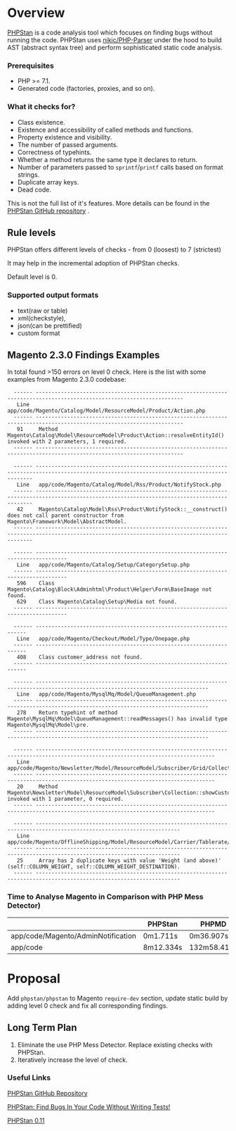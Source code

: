 # Overview
[PHPStan](https://github.com/phpstan/phpstan) is a code analysis tool which focuses on finding bugs without running the code.
PHPStan uses [nikic/PHP-Parser](https://github.com/nikic/PHP-Parser) under the hood to build AST (abstract syntax tree) and perform sophisticated static code analysis.

### Prerequisites
- PHP >= 7.1.
- Generated code (factories, proxies, and so on).

### What it checks for?
- Class existence.
- Existence and accessibility of called methods and functions.
- Property existence and visibility.
- The number of passed arguments.
- Correctness of typehints.
- Whether a method returns the same type it declares to return.
- Number of parameters passed to `sprintf`/`printf` calls based on format strings.
- Duplicate array keys.
- Dead code.

This is not the full list of it's features. More details can be found in the [PHPStan GitHub repository](https://github.com/phpstan/phpstan) .

## Rule levels
PHPStan offers different levels of checks - from 0 (loosest) to 7 (strictest)

It may help in the incremental adoption of PHPStan checks.

Default level is 0.

### Supported output formats
- text(raw or table)
- xml(checkstyle),
- json(can be prettified)
- custom format

## Magento 2.3.0 Findings Examples

In total found >150 errors on level 0 check. Here is the list with some examples from Magento 2.3.0 codebase:

```
  ------ ---------------------------------------------------------------------------------------------------------------------
   Line   app/code/Magento/Catalog/Model/ResourceModel/Product/Action.php
  ------ ---------------------------------------------------------------------------------------------------------------------
   91     Method Magento\Catalog\Model\ResourceModel\Product\Action::resolveEntityId() invoked with 2 parameters, 1 required.
  ------ ---------------------------------------------------------------------------------------------------------------------

  ------ -------------------------------------------------------------------------------------------------------------------------------------------
   Line   app/code/Magento/Catalog/Model/Rss/Product/NotifyStock.php
  ------ -------------------------------------------------------------------------------------------------------------------------------------------
   42     Magento\Catalog\Model\Rss\Product\NotifyStock::__construct() does not call parent constructor from Magento\Framework\Model\AbstractModel.
  ------ -------------------------------------------------------------------------------------------------------------------------------------------

  ------ --------------------------------------------------------------------------------
   Line   app/code/Magento/Catalog/Setup/CategorySetup.php
  ------ --------------------------------------------------------------------------------
   596    Class Magento\Catalog\Block\Adminhtml\Product\Helper\Form\BaseImage not found.
   629    Class Magento\Catalog\Setup\Media not found.
  ------ --------------------------------------------------------------------------------

  ------ -------------------------------------------------------------------
   Line   app/code/Magento/Checkout/Model/Type/Onepage.php
  ------ -------------------------------------------------------------------
   408    Class customer_address not found.
  ------ -------------------------------------------------------------------

  ------ -----------------------------------------------------------------------------------------------------------------------------
   Line   app/code/Magento/MysqlMq/Model/QueueManagement.php
  ------ -----------------------------------------------------------------------------------------------------------------------------
   278    Return typehint of method Magento\MysqlMq\Model\QueueManagement::readMessages() has invalid type Magento\MysqlMq\Model\pre.
  ------ -----------------------------------------------------------------------------------------------------------------------------

  ------ -------------------------------------------------------------------------------------------------------------------------------
   Line   app/code/Magento/Newsletter/Model/ResourceModel/Subscriber/Grid/Collection.php
  ------ -------------------------------------------------------------------------------------------------------------------------------
   20     Method Magento\Newsletter\Model\ResourceModel\Subscriber\Collection::showCustomerInfo() invoked with 1 parameter, 0 required.
  ------ -------------------------------------------------------------------------------------------------------------------------------

  ------ --------------------------------------------------------------------------------------------------------------------
   Line   app/code/Magento/OfflineShipping/Model/ResourceModel/Carrier/Tablerate/CSV/ColumnResolver.php
  ------ --------------------------------------------------------------------------------------------------------------------
   25     Array has 2 duplicate keys with value 'Weight (and above)' (self::COLUMN_WEIGHT, self::COLUMN_WEIGHT_DESTINATION).
  ------ --------------------------------------------------------------------------------------------------------------------

```

### Time to Analyse Magento in Comparison with PHP Mess Detector)
|  | PHPStan | PHPMD |
| ------------- | ------------- |------------- |
| app/code/Magento/AdminNotification  | 0m1.711s  | 0m36.907s |
| app/code  | 8m12.334s | 132m58.415s |

# Proposal
Add `phpstan/phpstan` to Magento `require-dev` section, update static build by adding level 0 check and fix all corresponding findings.

## Long Term Plan
1. Eliminate the use PHP Mess Detector. Replace existing checks with PHPStan.
2. Iteratively increase the level of check.

### Useful Links
[PHPStan GitHub Repository](https://github.com/phpstan/phpstan)

[PHPStan: Find Bugs In Your Code Without Writing Tests!](https://medium.com/@ondrejmirtes/phpstan-2939cd0ad0e3)

[PHPStan 0.11](https://medium.com/@ondrejmirtes/phpstan-0-11-5aba0e4108c8)
